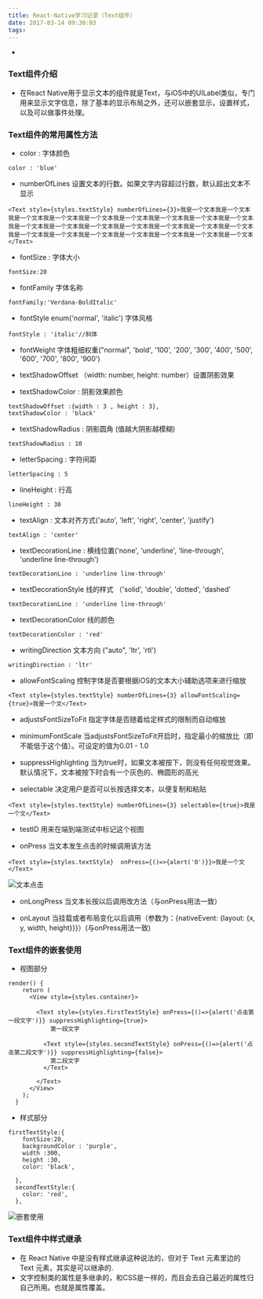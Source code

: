 ```yaml
---
title: React-Native学习记录（Text组件）
date: 2017-03-14 09:30:03
tags:
---
```

+ <!-- more -->

### Text组件介绍
- 在React Native用于显示文本的组件就是Text，与iOS中的UILabel类似，专门用来显示文字信息，除了基本的显示布局之外，还可以嵌套显示，设置样式，以及可以做事件处理。  

### Text组件的常用属性方法

- color : 字体颜色
  
```
color : 'blue'
```

- numberOfLines 设置文本的行数。如果文字内容超过行数，默认超出文本不显示

```
<Text style={styles.textStyle} numberOfLines={3}>我是一个文本我是一个文本我是一个文本我是一个文本我是一个文本我是一个文本我是一个文本我是一个文本我是一个文本我是一个文本我是一个文本我是一个文本我是一个文本我是一个文本我是一个文本我是一个文本我是一个文本我是一个文本我是一个文本我是一个文本我是一个文本我是一个文本我是一个文本</Text>
```

- fontSize : 字体大小

```
fontSize:20
```


- fontFamily 字体名称

```
fontFamily:'Verdana-BoldItalic'
```


- fontStyle enum('normal', 'italic') 字体风格

```
fontStyle : 'italic'//斜体
```

- fontWeight 字体粗细权重("normal", 'bold', '100', '200', '300', '400', '500', '600', '700', '800', '900')

- textShadowOffset （width: number, height: number）设置阴影效果
- textShadowColor : 阴影效果颜色


```
textShadowOffset :{width : 3 , height : 3},
textShadowColor : 'black'
```

- textShadowRadius : 阴影圆角 (值越大阴影越模糊)

```
textShadowRadius : 10
```

- letterSpacing : 字符间距

```
letterSpacing : 5
```

- lineHeight : 行高

```
lineHeight : 30
```

- textAlign : 文本对齐方式('auto', 'left', 'right', 'center', 'justify')

```
textAlign : 'center'
```

- textDecorationLine : 横线位置('none', 'underline', 'line-through', 'underline line-through')

```
textDecorationLine : 'underline line-through'
```
- textDecorationStyle 线的样式 （'solid', 'double', 'dotted', 'dashed'

```
textDecorationLine : 'underline line-through'
```

- textDecorationColor 线的颜色 

```
textDecorationColor : 'red'
```

- writingDirection 文本方向 ("auto", 'ltr', 'rtl')

```
writingDirection : 'ltr'
```

- allowFontScaling 控制字体是否要根据iOS的文本大小辅助选项来进行缩放
```
<Text style={styles.textStyle} numberOfLines={3} allowFontScaling={true}>我是一个文</Text>
```
- adjustsFontSizeToFit 指定字体是否随着给定样式的限制而自动缩放

- minimumFontScale 当adjustsFontSizeToFit开启时，指定最小的缩放比（即不能低于这个值）。可设定的值为0.01 - 1.0

- suppressHighlighting 当为true时，如果文本被按下，则没有任何视觉效果。默认情况下，文本被按下时会有一个灰色的、椭圆形的高光

- selectable 决定用户是否可以长按选择文本，以便复制和粘贴

```
<Text style={styles.textStyle} numberOfLines={3} selectable={true}>我是一个文</Text>
```
- testID 用来在端到端测试中标记这个视图

- onPress 当文本发生点击的时候调用该方法

```
<Text style={styles.textStyle}  onPress={()=>{alert('0')}}>我是一个文</Text>
```
![文本点击](https://cl.ly/22171M3d0G0e/111.gif)

- onLongPress 当文本长按以后调用改方法（与onPress用法一致）

- onLayout 当挂载或者布局变化以后调用（参数为：{nativeEvent: {layout: {x, y, width, height}}}）(与onPress用法一致)

### Text组件的嵌套使用

- 视图部分

```
render() {
    return (
      <View style={styles.container}>

        <Text style={styles.firstTextStyle} onPress={()=>{alert('点击第一段文字')}} suppressHighlighting={true}>
            第一段文字

          <Text style={styles.secondTextStyle} onPress={()=>{alert('点击第二段文字')}} suppressHighlighting={false}>
            第二段文字
          </Text>

        </Text>
      </View>
    );
  }
```
- 样式部分

```
firstTextStyle:{
    fontSize:20,
    backgroundColor : 'purple',
    width :300,
    height :30,
    color: 'black',

  },
  secondTextStyle:{
    color: 'red',
  },
```
![嵌套使用](https://cl.ly/3V2R1517462D/onPress.gif)

### Text组件中样式继承
- 在 React Native 中是没有样式继承这种说法的，但对于 Text 元素里边的 Text 元素，其实是可以继承的.
- 文字控制类的属性是多继承的，和CSS是一样的，而且会去自己最近的属性归自己所用。也就是属性覆盖。

